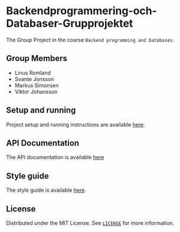 # Backendprogrammering-och-Databaser-Grupprojektet

The Group Project in the course `Backend programming and Databases`.

## Group Members

-   Linus Romland
-   Svante Jonsson
-   Markus Simonsen
-   Viktor Johansson

## Setup and running

Project setup and running instructions are available [here](/docs/SETUPGUIDE.md).

## API Documentation

The API documentation is available [here](/docs/api/README.md)

## Style guide

The style guide is available [here](/docs/STYLEGUIDE.md).

## License

Distributed under the MIT License. See [`LICENSE`](LICENSE) for more information.

